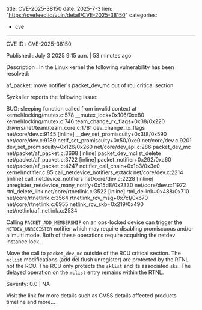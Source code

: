  
title: CVE-2025-38150
date: 2025-7-3
lien: "https://cvefeed.io/vuln/detail/CVE-2025-38150"
categories:
  - cve
---

CVE ID : CVE-2025-38150

Published :  July 3
2025
9:15 a.m. | 53 minutes ago

Description : In the Linux kernel
the following vulnerability has been resolved:

af_packet: move notifier's packet_dev_mc out of rcu critical section

Syzkaller reports the following issue:

 BUG: sleeping function called from invalid context at kernel/locking/mutex.c:578
 __mutex_lock+0x106/0xe80 kernel/locking/mutex.c:746
 team_change_rx_flags+0x38/0x220 drivers/net/team/team_core.c:1781
 dev_change_rx_flags net/core/dev.c:9145 [inline]
 __dev_set_promiscuity+0x3f8/0x590 net/core/dev.c:9189
 netif_set_promiscuity+0x50/0xe0 net/core/dev.c:9201
 dev_set_promiscuity+0x126/0x260 net/core/dev_api.c:286 packet_dev_mc net/packet/af_packet.c:3698 [inline]
 packet_dev_mclist_delete net/packet/af_packet.c:3722 [inline]
 packet_notifier+0x292/0xa60 net/packet/af_packet.c:4247
 notifier_call_chain+0x1b3/0x3e0 kernel/notifier.c:85
 call_netdevice_notifiers_extack net/core/dev.c:2214 [inline]
 call_netdevice_notifiers net/core/dev.c:2228 [inline]
 unregister_netdevice_many_notify+0x15d8/0x2330 net/core/dev.c:11972
 rtnl_delete_link net/core/rtnetlink.c:3522 [inline]
 rtnl_dellink+0x488/0x710 net/core/rtnetlink.c:3564
 rtnetlink_rcv_msg+0x7cf/0xb70 net/core/rtnetlink.c:6955
 netlink_rcv_skb+0x219/0x490 net/netlink/af_netlink.c:2534

Calling `PACKET_ADD_MEMBERSHIP` on an ops-locked device can trigger
the `NETDEV_UNREGISTER` notifier
which may require disabling promiscuous
and/or allmulti mode. Both of these operations require acquiring
the netdev instance lock.

Move the call to `packet_dev_mc` outside of the RCU critical section.
The `mclist` modifications (add
del
flush
unregister) are protected by
the RTNL
not the RCU. The RCU only protects the `sklist` and its
associated `sks`. The delayed operation on the `mclist` entry remains
within the RTNL.

Severity: 0.0 | NA

Visit the link for more details
such as CVSS details
affected products
timeline
and more...
